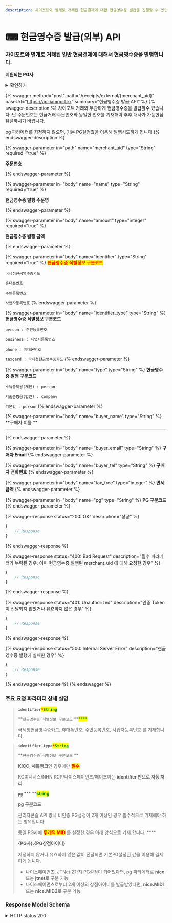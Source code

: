 ```yaml
---
description: 차이포트와 별개로 거래된 현금결제에 대한 현금영수증 발급을 진행할 수 있습니다.
---
```


# ⌨ 현금영수증 발급(외부) API

### 차이포트와 별개로 거래된 일반 현금결제에 대해서 현금영수증을 발행합니다.

**지원되는 PG사**

<details>

<summary>확인하기</summary>

* **KG 이니시스**

<!---->

* **NHN KCP**

<!---->

* **Settle Bank**

<!---->

* **NICE Payments**

<!---->

* **PayJoa(다우)**

</details>

{% swagger method="post" path="/receipts/external/{merchant_uid}" baseUrl="https://api.iamport.kr" summary="현금영수증 발급 API" %}
{% swagger-description %}
차이포트 거래와 무관하게 현금영수증을 발급할수 있습니다. 단 주문번호는 현금거래 주문번호와 동일한 번호를 기재해야 추후 대사가 가능한점 유념하시기 바랍니다.

pg 파라메터를 지정하지 않으면, 기본 PG설정값을 이용해 발행시도하게 됩니다
{% endswagger-description %}

{% swagger-parameter in="path" name="merchant_uid" type="String" required="true" %}
<mark style="color:red;">

**주문번호**

</mark>
{% endswagger-parameter %}

{% swagger-parameter in="body" name="name" type="String" required="true" %}
<mark style="color:red;">

**현금영수증 발행 주문명**

</mark>
{% endswagger-parameter %}

{% swagger-parameter in="body" name="amount" type="integer" required="true" %}
<mark style="color:red;">

**현금영수증 발행 금액**

</mark>
{% endswagger-parameter %}

{% swagger-parameter in="body" name="identifier" type="String" required="true" %}
<mark style="color:red;">**현금영수증 식별정보 구분코드**</mark>

`국세청현금영수증카드`

`휴대폰번호`

`주민등록번호`

`사업자등록번호`
{% endswagger-parameter %}

{% swagger-parameter in="body" name="identifier_type" type="String" %}
**현금영수증 식별정보 구분코드**

`person : 주민등록번호`

`business : 사업자등록번호`

`phone : 휴대폰번호`

`taxcard : 국세청현금영수증카드`&#x20;
{% endswagger-parameter %}

{% swagger-parameter in="body" name="type" type="String" %}
**현금영수증 발행 구분코드**&#x20;

`소득공제용(개인) : person`

`지출증빙용(법인) : company`&#x20;

`기본값 : person`
{% endswagger-parameter %}

{% swagger-parameter in="body" name="buyer_name" type="String" %}
**구매자 이름 **

<mark style="color:red;">

****

</mark>

 
{% endswagger-parameter %}

{% swagger-parameter in="body" name="buyer_email" type="String" %}
**구매자 Email**
{% endswagger-parameter %}

{% swagger-parameter in="body" name="buyer_tel" type="String" %}
**구매자 전화번호**
{% endswagger-parameter %}

{% swagger-parameter in="body" name="tax_free" type="integer" %}
**면세금액**
{% endswagger-parameter %}

{% swagger-parameter in="body" name="pg" type="String" %}
**PG 구분코드**
{% endswagger-parameter %}

{% swagger-response status="200: OK" description="성공" %}
```javascript
{
    // Response
}
```
{% endswagger-response %}

{% swagger-response status="400: Bad Request" description="필수 파라메터가 누락된 경우, 이미 현금영수증 발행된 merchant_uid 에 대해 요청한 경우" %}
```javascript
{
    // Response
}
```
{% endswagger-response %}

{% swagger-response status="401: Unauthorized" description="인증 Token이 전달되지 않았거나 유효하지 않은 경우" %}
```javascript
{
    // Response
}
```
{% endswagger-response %}

{% swagger-response status="500: Internal Server Error" description="현금영수증 발행에 실패한 경우" %}
```javascript
{
    // Response
}
```
{% endswagger-response %}
{% endswagger %}

### **주요 요청 파라미터 상세 설명**

> **`identifier`**<mark style="color:red;">**`*`**</mark><mark style="color:green;">**`String`**</mark>
>
> **`현금영수증 식별정보 구분코드` **<mark style="color:green;">****</mark>&#x20;
>
> 국세청현금영수증카드, 휴대폰번호, 주민등록번호, 사업자등록번호 를 기재합니다.

> **`identifier_type`**<mark style="color:red;">**`*`**</mark><mark style="color:green;">**`String`**</mark>
>
> **`현금영수증 식별정보 구분코드` **&#x20;
>
> **KICC, 세틀뱅크**인 경우에만 <mark style="color:red;">**필수**</mark>
>
> KG이니시스/NHN KCP/나이스페이먼츠/페이조아는 **identifier 만으로 자동 처리**

> **`pg`    **<mark style="color:red;">**\***</mark>**    **<mark style="color:green;">**string**</mark>
>
> **pg 구분코드**
>
> 관리자콘솔 API 방식 비인증 PG설정이 2개 이상인 경우 필수적으로 기재해야 하는 항목입니다.
>
> 동일 PG사에 <mark style="color:red;">**두개의 MID**</mark> 를 설정한 경우 아래 양식으로 기재 합니다. ****&#x20;
>
> **{PG사}.{PG상점아이디}**
>
> 지정하지 않거나 유효하지 않은 값이 전달되면 기본PG설정된 값을 이용해 결제하게 됩니다.
>
> * 나이스페이먼츠, JTNet 2가지 PG설정이 되어있다면, pg 파라메터로 **nice** 또는 **jtnet**로 구분 가능
> * 나이스페이먼츠로부터 2개 이상의 상점아이디를 발급받았다면, **nice.MID1** 또는 **nice.MID2**로 구분 가능

### Response Model Schema

<details>

<summary>HTTP status 200</summary>

```json
{
  "code": 0,
  "message": "string",
  "response": {
    "merchant_uid": "string",
    "receipt_tid": "string",
    "apply_num": "string",
    "type": "person",
    "amount": 0,
    "vat": 0,
    "receipt_url": "string",
    "applied_at": 0,
    "cancelled_at": 0
  }
}
```

</details>
